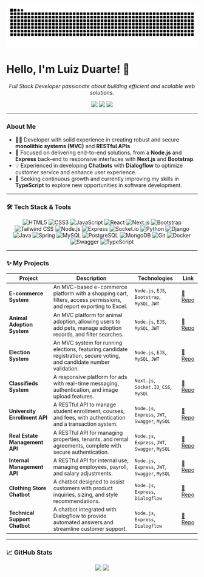 <div align="center">
  <img src="https://raw.githubusercontent.com/LyizDuarte/LyizDuarte/output/github-contribution-grid-snake.svg" alt="GitHub Snake Animation">
</div>

# Hello, I'm Luiz Duarte! 👋
<p align="center">
  <em>Full Stack Developer passionate about building efficient and scalable web solutions.</em>
</p>

<p align="center">
  <a href="https://www.linkedin.com/in/luizduarte21" target="_blank"><img src="https://img.shields.io/badge/LinkedIn-0077B5?style=for-the-badge&logo=linkedin&logoColor=white"></a>
  <a href="mailto:contact.luizduarte21@gmail.com"><img src="https://img.shields.io/badge/Gmail-D14836?style=for-the-badge&logo=gmail&logoColor=white"></a>
  <a href="https://instagram.com/luiz_duarte018" target="_blank"><img src="https://img.shields.io/badge/Instagram-E4405F?style=for-the-badge&logo=instagram&logoColor=white"></a>
</p>

---

### About Me

- 👨‍💻 Developer with solid experience in creating robust and secure **monolithic systems (MVC)** and **RESTful APIs**.
- 🚀 Focused on delivering end-to-end solutions, from a **Node.js** and **Express** back-end to responsive interfaces with **Next.js** and **Bootstrap**.
- 💡 Experienced in developing **Chatbots** with **Dialogflow** to optimize customer service and enhance user experience.
- 🌱 Seeking continuous growth and currently improving my skills in **TypeScript** to explore new opportunities in software development.

---

### 🛠️ Tech Stack & Tools

<p align="center">
  <img src="https://cdn.jsdelivr.net/gh/devicons/devicon@latest/icons/html5/html5-original.svg" width="40" height="40" alt="HTML5"/>
  <img src="https://cdn.jsdelivr.net/gh/devicons/devicon@latest/icons/css3/css3-original.svg" width="40" height="40" alt="CSS3"/>
  <img src="https://cdn.jsdelivr.net/gh/devicons/devicon@latest/icons/javascript/javascript-original.svg" width="40" height="40" alt="JavaScript"/>
  <img src="https://cdn.jsdelivr.net/gh/devicons/devicon@latest/icons/react/react-original.svg" width="40" height="40" alt="React"/>
  <img src="https://cdn.jsdelivr.net/gh/devicons/devicon@latest/icons/nextjs/nextjs-original.svg" width="40" height="40" alt="Next.js"/>
  <img src="https://cdn.jsdelivr.net/gh/devicons/devicon@latest/icons/bootstrap/bootstrap-original.svg" width="40" height="40" alt="Bootstrap"/>
  <img src="https://cdn.jsdelivr.net/gh/devicons/devicon@latest/icons/tailwindcss/tailwindcss-original.svg" width="40" height="40" alt="Tailwind CSS"/>
  
  <img src="https://cdn.jsdelivr.net/gh/devicons/devicon@latest/icons/nodejs/nodejs-original-wordmark.svg" width="40" height="40" alt="Node.js"/>
  <img src="https://cdn.jsdelivr.net/gh/devicons/devicon@latest/icons/express/express-original.svg" width="40" height="40" alt="Express"/>
  <img src="https://cdn.jsdelivr.net/gh/devicons/devicon@latest/icons/socketio/socketio-original.svg" width="40" height="40" alt="Socket.io" />
  <img src="https://cdn.jsdelivr.net/gh/devicons/devicon@latest/icons/python/python-original.svg" width="40" height="40" alt="Python"/>
  <img src="https://cdn.jsdelivr.net/gh/devicons/devicon@latest/icons/django/django-plain.svg" width="40" height="40" alt="Django"/>
  <img src="https://cdn.jsdelivr.net/gh/devicons/devicon@latest/icons/java/java-original.svg" width="40" height="40" alt="Java" />
  <img src="https://cdn.jsdelivr.net/gh/devicons/devicon@latest/icons/spring/spring-original.svg" width="40" height="40" alt="Spring" />

  <img src="https://cdn.jsdelivr.net/gh/devicons/devicon@latest/icons/mysql/mysql-original.svg" width="40" height="40" alt="MySQL"/>
  <img src="https://cdn.jsdelivr.net/gh/devicons/devicon@latest/icons/postgresql/postgresql-original.svg" width="40" height="40" alt="PostgreSQL"/>
  <img src="https://cdn.jsdelivr.net/gh/devicons/devicon@latest/icons/mongodb/mongodb-original.svg" width="40" height="40" alt="MongoDB"/>
  
  <img src="https://cdn.jsdelivr.net/gh/devicons/devicon@latest/icons/git/git-original.svg" width="40" height="40" alt="Git"/>
  <img src="https://cdn.jsdelivr.net/gh/devicons/devicon@latest/icons/docker/docker-original.svg" width="40" height="40" alt="Docker"/>
  <img src="https://cdn.jsdelivr.net/gh/devicons/devicon@latest/icons/swagger/swagger-original.svg" width="40" height="40" alt="Swagger"/>
  
  <img src="https://cdn.jsdelivr.net/gh/devicons/devicon@latest/icons/typescript/typescript-original.svg" width="40" height="40" alt="TypeScript"/>
</p>

---

### ✨ My Projects

| Project | Description | Technologies | Link |
|---|---|---|---|
| **E-commerce System** | An MVC-based e-commerce platform with a shopping cart, filters, access permissions, and report exporting to Excel. | `Node.js`, `EJS`, `Bootstrap`, `MySQL`, `JWT` | [🔗 Repo](link-to-your-repo) |
| **Animal Adoption System** | An MVC platform for animal adoption, allowing users to add pets, manage adoption records, and filter searches. | `Node.js`, `EJS`, `MySQL`, `JWT` | [🔗 Repo](link-to-your-repo) |
| **Election System** | An MVC system for running elections, featuring candidate registration, secure voting, and candidate number validation. | `Node.js`, `EJS`, `MySQL`, `JWT` | [🔗 Repo](link-to-your-repo) |
| **Classifieds System** | A responsive platform for ads with real-time messaging, authentication, and image upload features. | `Next.js`, `Socket.IO`, `CSS`, `MySQL` | [🔗 Repo](link-to-your-repo) |
| **University Enrollment API**| A RESTful API to manage student enrollment, courses, and fees, with authentication and a transaction system. | `Node.js`, `Express`, `JWT`, `Swagger`, `MySQL` | [🔗 Repo](link-to-your-repo) |
| **Real Estate Management API**| A RESTful API for managing properties, tenants, and rental agreements, complete with secure authentication. | `Node.js`, `Express`, `JWT`, `Swagger`, `MySQL` | [🔗 Repo](link-to-your-repo) |
| **Internal Management API** | A RESTful API for internal use, managing employees, payroll, and salary adjustments. | `Node.js`, `Express`, `JWT`, `Swagger`, `MySQL` | [🔗 Repo](link-to-your-repo) |
| **Clothing Store Chatbot** | A chatbot designed to assist customers with product inquiries, sizing, and style recommendations. | `Node.js`, `Express`, `Dialogflow` | [🔗 Repo](link-to-your-repo) |
| **Technical Support Chatbot**| A chatbot integrated with Dialogflow to provide automated answers and streamline customer support. | `Node.js`, `Express`, `Dialogflow` | [🔗 Repo](link-to-your-repo) |

---

### 📈 GitHub Stats

<div align="center">
  <img height="170em" src="https://github-readme-stats.vercel.app/api?username=LyizDuarte&show_icons=true&theme=dracula&include_all_commits=true&count_private=true" />
  <img height="170em" src="https://github-readme-stats.vercel.app/api/top-langs/?username=LyizDuarte&layout=compact&langs_count=7&theme=dracula" />
</div>
